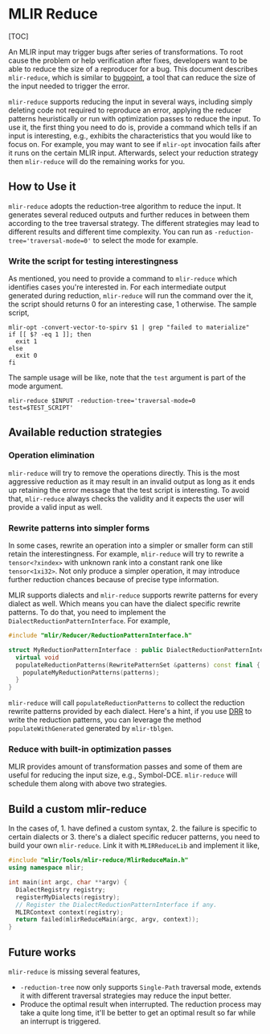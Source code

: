 # MLIR Reduce

[TOC]

An MLIR input may trigger bugs after series of transformations. To root cause
the problem or help verification after fixes, developers want to be able to
reduce the size of a reproducer for a bug. This document describes
`mlir-reduce`, which is similar to
[bugpoint](https://llvm.org/docs/CommandGuide/bugpoint.html), a tool that can
reduce the size of the input needed to trigger the error.

`mlir-reduce` supports reducing the input in several ways, including simply
deleting code not required to reproduce an error, applying the reducer
patterns heuristically or run with optimization passes to reduce the input. To
use it, the first thing you need to do is, provide a command which tells if an
input is interesting, e.g., exhibits the characteristics that you would like to
focus on. For example, you may want to see if `mlir-opt` invocation fails after
it runs on the certain MLIR input. Afterwards, select your reduction strategy
then `mlir-reduce` will do the remaining works for you.

## How to Use it

`mlir-reduce` adopts the reduction-tree algorithm to reduce the input. It
generates several reduced outputs and further reduces in between them according
to the tree traversal strategy. The different strategies may lead to different
results and different time complexity. You can run as
`-reduction-tree='traversal-mode=0'` to select the mode for example.

### Write the script for testing interestingness

As mentioned, you need to provide a command to `mlir-reduce` which identifies
cases you're interested in. For each intermediate output generated during
reduction, `mlir-reduce` will run the command over the it, the script should
returns 0 for an interesting case, 1 otherwise. The sample script,

```shell
mlir-opt -convert-vector-to-spirv $1 | grep "failed to materialize"
if [[ $? -eq 1 ]]; then
  exit 1
else
  exit 0
fi
```

The sample usage will be like, note that the `test` argument is part of the mode
argument.

```shell
mlir-reduce $INPUT -reduction-tree='traversal-mode=0 test=$TEST_SCRIPT'
```

## Available reduction strategies

### Operation elimination

`mlir-reduce` will try to remove the operations directly. This is the most
aggressive reduction as it may result in an invalid output as long as it ends up
retaining the error message that the test script is interesting. To avoid that,
`mlir-reduce` always checks the validity and it expects the user will provide a
valid input as well.

### Rewrite patterns into simpler forms

In some cases, rewrite an operation into a simpler or smaller form can still
retain the interestingness. For example, `mlir-reduce` will try to rewrite a
`tensor<?xindex>` with unknown rank into a constant rank one like
`tensor<1xi32>`. Not only produce a simpler operation, it may introduce further
reduction chances because of precise type information.

MLIR supports dialects and `mlir-reduce` supports rewrite patterns for every
dialect as well. Which means you can have the dialect specific rewrite patterns.
To do that, you need to implement the `DialectReductionPatternInterface`. For
example,

```c++
#include "mlir/Reducer/ReductionPatternInterface.h"

struct MyReductionPatternInterface : public DialectReductionPatternInterface {
  virtual void
  populateReductionPatterns(RewritePatternSet &patterns) const final {
    populateMyReductionPatterns(patterns);
  }
}
```

`mlir-reduce` will call `populateReductionPatterns` to collect the reduction
rewrite patterns provided by each dialect. Here's a hint, if you use
[DRR](../DeclarativeRewrites.md) to write the reduction patterns, you can
leverage the method `populateWithGenerated` generated by `mlir-tblgen`.

### Reduce with built-in optimization passes

MLIR provides amount of transformation passes and some of them are useful for
reducing the input size, e.g., Symbol-DCE. `mlir-reduce` will schedule them
along with above two strategies.

## Build a custom mlir-reduce

In the cases of, 1. have defined a custom syntax, 2. the failure is specific to
certain dialects or 3. there's a dialect specific reducer patterns, you need to
build your own `mlir-reduce`. Link it with `MLIRReduceLib` and implement it
like,

```c++
#include "mlir/Tools/mlir-reduce/MlirReduceMain.h"
using namespace mlir;

int main(int argc, char **argv) {
  DialectRegistry registry;
  registerMyDialects(registry);
  // Register the DialectReductionPatternInterface if any.
  MLIRContext context(registry);
  return failed(mlirReduceMain(argc, argv, context));
}

```

## Future works

`mlir-reduce` is missing several features,

*   `-reduction-tree` now only supports `Single-Path` traversal mode, extends it
with different traversal strategies may reduce the input better.
*   Produce the optimal result when interrupted. The reduction process may take
a quite long time, it'll be better to get an optimal result so far while an
interrupt is triggered.
